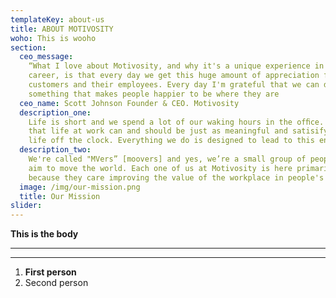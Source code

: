 ```yaml
---
templateKey: about-us
title: ABOUT MOTIVOSITY
woho: This is wooho
section:
  ceo_message:
    “What I love about Motivosity, and why it's a unique experience in my
    career, is that every day we get this huge amount of appreciation from our
    customers and their employees. Every day I'm grateful that we can do
    something that makes people happier to be where they are
  ceo_name: Scott Johnson Founder & CEO. Motivosity
  description_one:
    Life is short and we spend a lot of our waking hours in the ofﬁce. We think
    that life at work can and should be just as meaningful and satisifying as
    life off the clock. Everything we do is designed to lead to this end.
  description_two:
    We're called "MVers” [moovers] and yes, we’re a small group of people who
    aim to move the world. Each one of us at Motivosity is here primarily
    because they care improving the value of the workplace in people's lives.
  image: /img/our-mission.png
  title: Our Mission
slider:   
---
```

**This is the body**

****

****

1. **First person**
2. Second person

